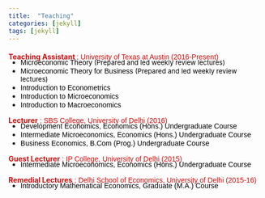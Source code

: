 ```yaml
---
title:  "Teaching"
categories: [jekyll]
tags: [jekyll]
---
```

<!---<h4><strong><p>University of Texas at Austin</p></strong></h4>-->
<p style="margin-top:20px;"><strong style="color:#cc0e0e;">Teaching Assistant </strong> <font face="Arial" color="#cc0e0e"> ; University of Texas at Austin (2016-Present) </font></p>

<!---
<br />(<a href="" target="_blank">Course evaluations</a>)</p>
-->
<ul style="margin-top:-20px;">
  <li><font face="Arial" color="#000000">Microeconomic Theory  </font> <font size="-1" style="color:#000000;">(Prepared and led weekly review lectures)</font> </li>
  <li><font face="Arial" color="#000000">Microeconomic Theory for Business </font><font size="-1" style="color:#000000;">(Prepared and led weekly review lectures)</font> </li>
  <li><font face="Arial" color="#000000">Introduction to Econometrics </font> </li> 
  <li><font face="Arial" color="#000000">Introduction to Microeconomics</font> </li> 
  <li><font face="Arial" color="#000000">Introduction to Macroeconomics</font> </li>  
</ul> 

<!---<h4><strong><p style="margin-top:20px;">University of Delhi</p></strong></h4>-->
<p><strong style="color:#cc0e0e;">Lecturer</strong><font face="Arial" color="#cc0e0e"> ; SBS College, University of Delhi  (2016)</font>  <br> 
 <!---<font size="-1" style="color:#000000;">(Appointed as full-time lecturer at SBSC College, University of Delhi. During this semester, I taught three full-courses in Economics to undergraduate students at the University of Delhi.)</font> --></p>

<!---
<br />(<a href="" target="_blank">Course evaluations</a>)</p>
-->
<ul style="margin-top:-20px;">
  <li><font face="Arial" color="#000000">Development Economics, Economics (Hons.) Undergraduate Course</font> </li>
  <li><font face="Arial" color="#000000">Intermediate Microeconomics, Economics (Hons.) Undergraduate Course </font></li>
  <li><font face="Arial" color="#000000">Business Economics, B.Com (Prog.) Undergraduate Course</font></li>
</ul>

<p><strong style="color:#cc0e0e;">Guest Lecturer</strong><font face="Arial" color="#cc0e0e"> ; IP College, University of Delhi (2015)</font><br>
<!-- <font size="-1" style="color:#000000;">(Appointed as guest lecturer at IP College, University of Delhi. Under this role, I taught one full-semster course in Intermediate Economics to undergraduate students at the University of Delhi.)</font> --> </p>

<!---
<br />(<a href="" target="_blank">Course evaluations</a>)</p>
-->
<ul style="margin-top:-20px;">
<li><font face="Arial" color="#000000">Intermediate Microeconomics, Economics (Hons.) Undergraduate Course</font></li>
</ul>

<p><strong style="color:#cc0e0e;">Remedial Lectures</strong><font face="Arial" color="#cc0e0e"> ; Delhi School of Economics, University of Delhi (2015-16)</font> <br>
<!-- <font size="-1" style="color:#000000;">(Prepared and led weekly (informal) remedial lectures for first-year graduate students at Delhi School of Economics (DSE). This was a joint initiative with two other students and in collaboration with the Department of Economics at DSE, to help students from weaker backgrounds.) </font> --> </p>
 
<!---
<br />(<a href="" target="_blank">Course evaluations</a>)</p>
-->
<ul style="margin-top:-20px;">
<li><font face="Arial" color="#000000">Introductory Mathematical Economics, Graduate (M.A.) Course</font></li>
</ul>




